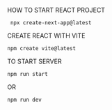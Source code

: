                    

HOW TO  START REACT PROJECT

     npx create-next-app@latest

CREATE REACT WITH VITE 

    npm create vite@latest

TO START SERVER

    npm run start 

OR

    npm run dev 
